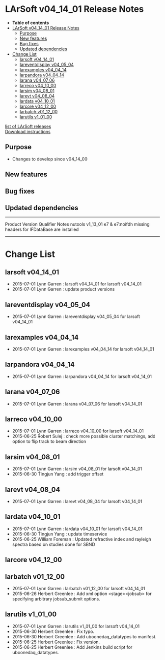 LArSoft v04\_14\_01 Release Notes
======================================================================

-   **Table of contents**
-   [LArSoft v04\_14\_01 Release Notes](#LArSoft-v04_14_01-Release-Notes)
    -   [Purpose](#Purpose)
    -   [New features](#New-features)
    -   [Bug fixes](#Bug-fixes)
    -   [Updated dependencies](#Updated-dependencies)
-   [Change List](#Change-List)
    -   [larsoft v04\_14\_01](#larsoft-v04_14_01)
    -   [lareventdisplay v04\_05\_04](#lareventdisplay-v04_05_04)
    -   [larexamples v04\_04\_14](#larexamples-v04_04_14)
    -   [larpandora v04\_04\_14](#larpandora-v04_04_14)
    -   [larana v04\_07\_06](#larana-v04_07_06)
    -   [larreco v04\_10\_00](#larreco-v04_10_00)
    -   [larsim v04\_08\_01](#larsim-v04_08_01)
    -   [larevt v04\_08\_04](#larevt-v04_08_04)
    -   [lardata v04\_10\_01](#lardata-v04_10_01)
    -   [larcore v04\_12\_00](#larcore-v04_12_00)
    -   [larbatch v01\_12\_00](#larbatch-v01_12_00)
    -   [larutils v1\_01\_00](#larutils-v1_01_00)

[list of LArSoft releases](LArSoft_release_list)\
[Download instructions](http://scisoft.fnal.gov/scisoft/bundles/larsoft/v04_14_01/larsoft-v04_14_01.html)

Purpose
--------------------

-   Changes to develop since v04\_14\_00

New features
------------------------------

Bug fixes
------------------------

Updated dependencies
----------------------------------------------

  --------- ------------ ---------------- ----------------------------------------------
  Product   Version      Qualifier        Notes
  nutools   v1\_13\_01   e7 & e7:noifdh   missing headers for IFDataBase are installed
  --------- ------------ ---------------- ----------------------------------------------

Change List
============================

larsoft v04\_14\_01
------------------------------------------

-   2015-07-01 Lynn Garren : larsoft v04\_14\_01 for larsoft v04\_14\_01
-   2015-07-01 Lynn Garren : update product versions

lareventdisplay v04\_05\_04
----------------------------------------------------------

-   2015-07-01 Lynn Garren : lareventdisplay v04\_05\_04 for larsoft v04\_14\_01

larexamples v04\_04\_14
--------------------------------------------------

-   2015-07-01 Lynn Garren : larexamples v04\_04\_14 for larsoft v04\_14\_01

larpandora v04\_04\_14
------------------------------------------------

-   2015-07-01 Lynn Garren : larpandora v04\_04\_14 for larsoft v04\_14\_01

larana v04\_07\_06
----------------------------------------

-   2015-07-01 Lynn Garren : larana v04\_07\_06 for larsoft v04\_14\_01

larreco v04\_10\_00
------------------------------------------

-   2015-07-01 Lynn Garren : larreco v04\_10\_00 for larsoft v04\_14\_01
-   2015-06-25 Robert Sulej : check more possible cluster matchings, add option to flip track to beam direction

larsim v04\_08\_01
----------------------------------------

-   2015-07-01 Lynn Garren : larsim v04\_08\_01 for larsoft v04\_14\_01
-   2015-06-30 Tingjun Yang : add trigger offset

larevt v04\_08\_04
----------------------------------------

-   2015-07-01 Lynn Garren : larevt v04\_08\_04 for larsoft v04\_14\_01

lardata v04\_10\_01
------------------------------------------

-   2015-07-01 Lynn Garren : lardata v04\_10\_01 for larsoft v04\_14\_01
-   2015-06-30 Tingjun Yang : update timeservice
-   2015-06-25 William Foreman : Updated refractive index and rayleigh spectra based on studies done for SBND

larcore v04\_12\_00
------------------------------------------

larbatch v01\_12\_00
--------------------------------------------

-   2015-07-01 Lynn Garren : larbatch v01\_12\_00 for larsoft v04\_14\_01
-   2015-06-26 Herbert Greenlee : Add xml option \<stage\>\<jobsub\> for specifying arbitrary jobsub\_submit options.

larutils v1\_01\_00
------------------------------------------

-   2015-07-01 Lynn Garren : larutils v1\_01\_00 for larsoft v04\_14\_01
-   2015-06-30 Herbert Greenlee : Fix typo.
-   2015-06-30 Herbert Greenlee : Add uboonedaq\_datatypes to manifest.
-   2015-06-25 Herbert Greenlee : Fix version.
-   2015-06-25 Herbert Greenlee : Add Jenkins build script for uboonedaq\_datatypes.
